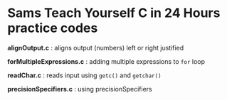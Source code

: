 # Sams Teach Yourself C in 24 Hours practice codes

**alignOutput.c** : aligns output (numbers) left or right justified

**forMultipleExpressions.c** : adding multiple expressions to `for` loop

**readChar.c** : reads input using `getc()` and `getchar()`

**precisionSpecifiers.c** : using precisionSpecifiers


